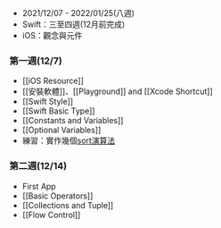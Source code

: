 - 2021/12/07 - 2022/01/25(八週)
- Swift：三至四週(12月前完成)
- iOS：觀念與元件

### 第一週(12/7)
- [[iOS Resource]]
- [[安裝軟體]]、[[Playground]] and [[Xcode Shortcut]]
- [[Swift Style]]
- [[Swift Basic Type]]
- [[Constants and Variables]]
- [[Optional Variables]]
- 練習：實作幾個[sort演算法](http://notepad.yehyeh.net/Content/Algorithm/Sort/Sort.php)

### 第二週(12/14)
- First App
- [[Basic Operators]]
- [[Collections and Tuple]]
- [[Flow Control]]
